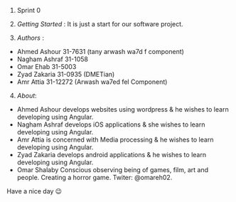 1.  Sprint 0

2. *Getting Started* : It is just a start for our software project.

3. *Authors* : 
- Ahmed Ashour 31-7631 (tany arwash wa7d f component)
- Nagham Ashraf 31-1058
- Omar Ehab 31-5003
- Zyad Zakaria 31-0935 (DMETian)
- Amr Attia 31-12272 (Arwash wa7ed fel Component)

4. *About*:

- Ahmed Ashour develops websites using wordpress & he wishes to learn developing using Angular.
- Nagham Ashraf develops iOS applications & she wishes to learn developing using Angular.
- Amr Attia is concerned with Media processing & he wishes to learn developing using Angular.
- Zyad Zakaria develops android applications & he wishes to learn developing using Angular.
- Omar Shalaby Conscious observing being of games, film, art and people. Creating a horror game. Twiter: @omareh02.

Have a nice day :wink:

